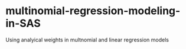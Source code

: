 # multinomial-regression-modeling-in-SAS
Using analyical weights in multnomial and linear regression models
